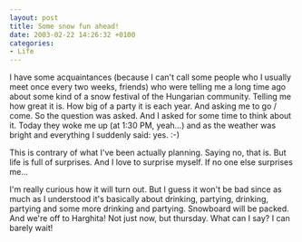 ```yaml
---
layout: post
title: Some snow fun ahead!
date: 2003-02-22 14:26:32 +0100
categories:
- Life
---
```

I have some acquaintances (because I can't call some people who I usually meet once every two weeks, friends) who were telling me a long time ago about some kind of a snow festival of the Hungarian community. Telling me how great it is. How big of a party it is each year. And asking me to go / come. So the question was asked. And I asked for some time to think about it. Today they woke me up (at 1:30 PM, yeah...) and as the weather was bright and everything I suddenly said: yes. :-)

This is contrary of what I've been actually planning. Saying no, that is. But life is full of surprises. And I love to surprise myself. If no one else surprises me...

I'm really curious how it will turn out. But I guess it won't be bad since as much as I understood it's basically about drinking, partying, drinking, partying and some more drinking and partying. Snowboard will be packed. And we're off to Harghita! Not just now, but thursday. What can I say? I can barely wait!
